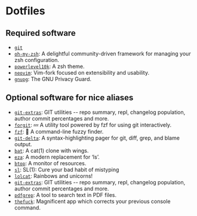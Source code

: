 # Dotfiles

## Required software

- [`git`](https://git-scm.com/)
- [`oh-my-zsh`](https://github.com/ohmyzsh/ohmyzsh): A delightful community-driven framework for managing your zsh configuration.
- [`powerlevel10k`](https://github.com/romkatv/powerlevel10k): A zsh theme.
- [`neovim`](https://github.com/neovim/neovim): Vim-fork focused on extensibility and usability.
- [`gnupg`](https://gnupg.org/): The GNU Privacy Guard.

## Optional software for nice aliases

- [`git-extras`](https://github.com/tj/git-extras): GIT utilities -- repo summary, repl, changelog population, author commit percentages and more.
- [`forgit`](https://github.com/wfxr/forgit): 💤 A utility tool powered by fzf for using git interactively.
- [`fzf`](https://github.com/junegunn/fzf): 🌸 A command-line fuzzy finder.
- [`git-delta`](https://github.com/dandavison/delta): A syntax-highlighting pager for git, diff, grep, and blame output.
- [`bat`](https://github.com/sharkdp/bat): A cat(1) clone with wings.
- [`eza`](https://github.com/eza-community/eza): A modern replacement for ‘ls’.
- [`btop`](https://github.com/aristocratos/btop): A monitor of resources.
- [`sl`](https://github.com/mtoyoda/sl): SL(1): Cure your bad habit of mistyping
- [`lolcat`](https://github.com/busyloop/lolcat): Rainbows and unicorns!
- [`git-extras`](https://github.com/tj/git-extras): GIT utilities -- repo summary, repl, changelog population, author commit percentages and more.
- [`pdfgrep`](https://gitlab.com/pdfgrep/pdfgrep): A tool to search text in PDF files.
- [`thefuck`](https://github.com/nvbn/thefuck): Magnificent app which corrects your previous console command.

